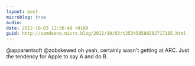 ```yaml
---
layout: post
microblog: true
audio: 
date: 2012-10-03 12:36:49 +0100
guid: http://samdeane.micro.blog/2012/10/03/t253458580202717185.html
---
```

@apparentsoft @zobskewed oh yeah, certainly wasn't getting at ARC. Just the tendency for Apple to say A and do B.
